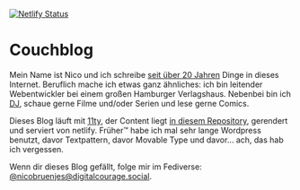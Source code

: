 [![Netlify Status](https://api.netlify.com/api/v1/badges/da744970-0e5d-4c82-8a9c-7c7cc499c7c5/deploy-status)](https://app.netlify.com/sites/lovely-creponne-3cfd0e/deploys)

# Couchblog

Mein Name ist Nico und ich schreibe [seit über 20 Jahren](/blog/2022/05/12/20-jahre-couchblog/) Dinge in dieses Internet. Beruflich mache ich etwas ganz ähnliches: ich bin leitender Webentwickler bei einem großen Hamburger Verlagshaus. Nebenbei bin ich [DJ](https://www.mixcloud.com/OgeeTheOldie/), schaue gerne Filme und/oder Serien und lese gerne Comics.

Dieses Blog läuft mit [11ty](https://www.11ty.dev/), der Content liegt [in diesem Repository](https://github.com/codecandies/couchblog), gerendert und serviert von netlify. Früher™️ habe ich mal sehr lange Wordpress benutzt, davor Textpattern, davor Movable Type und davor… ach, das hab ich vergessen.

Wenn dir dieses Blog gefällt, folge mir im Fediverse: [@nicobruenjes@digitalcourage.social](https://digitalcourage.social/@nicobruenjes).

